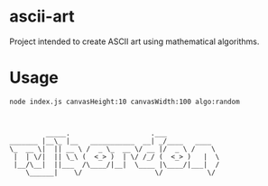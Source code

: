 ascii-art
=========

Project intended to create ASCII art using mathematical algorithms.

# Usage

    node index.js canvasHeight:10 canvasWidth:100 algo:random

  
    
             _____.                    .___
    _______ |__\_ |__   ___________  __| _/____   ____
    \_  __ \|  || __ \ /  _ \_  __ \/ __ |/  _ \ /    \
     |  | \/|  || \_\ (  <_> )  | \/ /_/ (  <_> )   |  \
     |__/\__|  ||___  /\____/|__|  \____ |\____/|___|  /
        \______|    \/                  \/           \/

